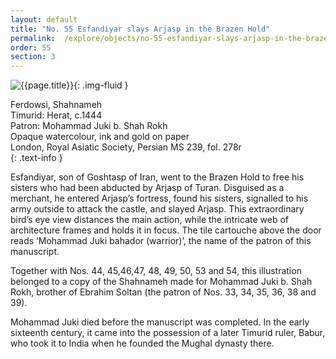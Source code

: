 ```yaml
---
layout: default
title: "No. 55 Esfandiyar slays Arjasp in the Brazen Hold"
permalink:  /explore/objects/no-55-esfandiyar-slays-arjasp-in-the-brazen-hold
order: 55
section: 3
---
```

![{{page.title}}]({{site.baseurl}}/images/pages/{{page.order}}.jpeg){: .img-fluid }

Ferdowsi, Shahnameh  
Timurid: Herat, c.1444  
Patron: Mohammad Juki b. Shah Rokh  
Opaque watercolour, ink and gold on paper  
London, Royal Asiatic Society, Persian MS 239, fol. 278r  
{: .text-info }

Esfandiyar, son of Goshtasp of Iran, went to the Brazen Hold
to free his sisters who had been abducted by Arjasp of Turan. Disguised
as a merchant, he entered Arjasp’s fortress, found his sisters,
signalled to his army outside to attack the castle, and slayed
Arjasp. This extraordinary bird’s eye view distances the main
action, while the intricate web of architecture frames and holds it
in focus. The tile cartouche above the door reads ‘Mohammad Juki bahador
(warrior)’, the name of the patron of this manuscript.

Together with Nos. 44, 45,46,47, 48, 49, 50, 53 and 54, this illustration belonged to a copy of the Shahnameh
made for Mohammad Juki b. Shah Rokh, brother of Ebrahim Soltan (the
patron of Nos. 33, 34, 35, 36, 38 and 39).

Mohammad Juki died before
the manuscript was completed. In the early sixteenth century, it came
into the possession of a later Timurid ruler, Babur, who took it to
India when he founded the Mughal dynasty there.
